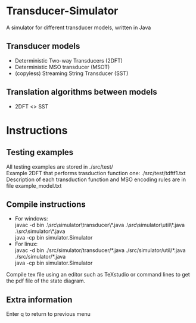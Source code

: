 # Transducer-Simulator

A simulator for different transducer models, written in Java

## Transducer models

* Deterministic Two-way Transducers (2DFT)
* Deterministic MSO transducer (MSOT)
* (copyless) Streaming String Transducer (SST)

## Translation algorithms between models

* 2DFT <> SST

# Instructions

## Testing examples
All testing examples are stored in ./src/test/  
Example 2DFT that performs trasduction function one: ./src/test/tdftf1.txt  
Description of each transduction function and MSO encoding rules are in file example_model.txt

## Compile instructions
* For windows:  
    javac -d bin .\src\simulator\transducer\\\*.java .\src\simulator\util\\\*.java .\src\simulator\\\*.java  
    java -cp bin simulator.Simulator
* For linux:  
    javac -d bin ./src/simulator/transducer/\*.java ./src/simulator/util/\*.java ./src/simulator/\*.java  
    java -cp bin simulator.Simulator

Compile tex file using an editor such as TeXstudio or command lines to get the pdf file of the state diagram.
## Extra information
Enter q to return to previous menu
